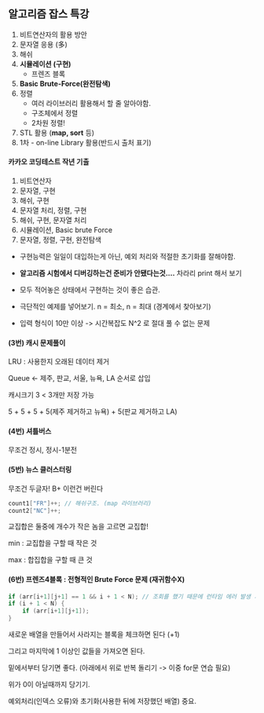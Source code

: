 ## 알고리즘 잡스 특강

1. 비트연산자의 활용 방안
2. 문자열 응용 (多)
3. 해쉬
4. **시뮬레이션 (구현)**
   - 프렌즈 블록
5. **Basic Brute-Force(완전탐색)**
6. 정렬
   - 여러 라이브러리 활용해서 할 줄 알아야함.
   - 구조체에서 정렬
   - 2차원 정렬!
7. STL 활용 (**map, sort** 등)
8. 1차 - on-line Library 활용(반드시 출처 표기)



#### 카카오 코딩테스트 작년 기출

1. 비트연산자
2. 문자열, 구현
3. 해쉬, 구현
4. 문자열 처리, 정렬, 구현
5. 해쉬, 구현, 문자열 처리
6. 시뮬레이션, Basic brute Force
7. 문자열, 정렬, 구현, 완전탐색



- 구현능력은 일일이 대입하는게 아닌, 예외 처리와 적절한 초기화를 잘해야함.

- **알고리즘 시험에서 디버깅하는건 준비가 안됐다는것....** 차라리 print 해서 보기
- 모두 적어놓은 상태에서 구현하는 것이 좋은 습관.
- 극단적인 예제를 넣어보기. n = 최소, n = 최대 (경계에서 찾아보기)
- 입력 형식이 10만 이상 -> 시간복잡도 N^2 로 절대 풀 수 없는 문제 



#### (3번) 캐시 문제풀이

LRU : 사용한지 오래된 데이터 제거

Queue <- 제주, 판교, 서울, 뉴욕, LA 순서로 삽입

캐시크기 3 < 3개만 저장 가능

5 + 5 + 5 + 5(제주 제거하고 뉴욕) + 5(판교 제거하고 LA)



#### (4번) 셔틀버스

무조건 정시, 정시-1분전



#### (5번) 뉴스 클러스터링

무조건 두글자! B+ 이런건 버린다

```c++
count1["FR"]++; // 해쉬구조. (map 라이브러리)
count2["NC"]++;
```

교집합은 둘중에 개수가 작은 놈을 고르면 교집합!

min : 교집합을 구할 때 작은 것

max : 합집합을 구할 때 큰 것



#### (6번) 프렌즈4블록 : 전형적인 Brute Force 문제 (재귀함수X)

```C++
if (arr[i+1][j+1] == 1 && i + 1 < N); // 조회를 했기 때문에 런타임 에러 발생 가능
if (i + 1 < N) {
	if (arr[i+1][j+1]);
}
```

새로운 배열을 만들어서 사라지는 블록을 체크하면 된다 (+1)

그리고 마지막에 1 이상인 값들을 가져오면 된다.

밑에서부터 당기면 좋다. (아래에서 위로 반복 돌리기 -> 이중 for문 연습 필요)

위가 0이 아닐때까지 당기기.

예외처리(인덱스 오류)와 초기화(사용한 뒤에 저장했던 배열) 중요.



